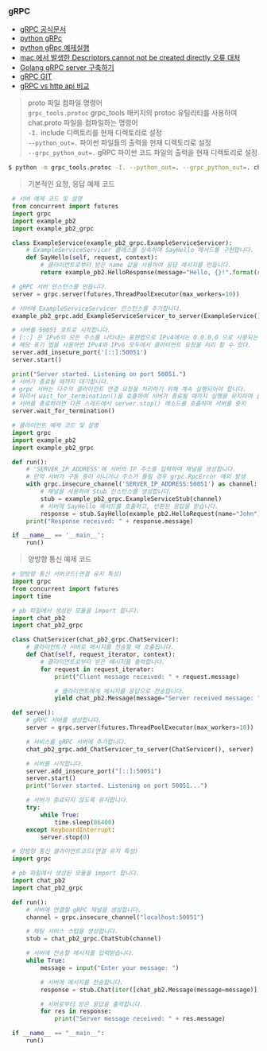 ### gRPC
* [gRPC 공식문서](https://grpc.io/)
* [python gRPc](https://grpc.io/docs/languages/python/quickstart/)
* [python gRpc 예제실행](https://hororolol.tistory.com/188)
* [mac 에서 발생한 Descriptors cannot not be created directly 오류 대처](https://stackoverflow.com/questions/72441758/typeerror-descriptors-cannot-not-be-created-directly)
* [Golang gRPC server 구축하기](https://devjin-blog.com/golang-grpc-server-1/)
* [gRPC GIT](https://github.com/grpc)
* [gRPC vs http api 비교](https://docs.microsoft.com/ko-kr/aspnet/core/grpc/comparison?view=aspnetcore-6.0)

> proto 파일 컴파일 명령어<br>
> `grpc_tools.protoc` grpc_tools 패키지의 protoc 유틸리티를 사용하여 chat.proto 파일을 컴파일하는 명령어<br>
> `-I.` include 디렉토리를 현재 디렉토리로 설정<br>
> `--python_out=.` 파이썬 파일들의 출력을 현재 디렉토리로 설정<br>
> `--grpc_python_out=.` gRPC 파이썬 코드 파일의 출력을 현재 디렉토리로 설정
```bash
$ python -m grpc_tools.protoc -I. --python_out=. --grpc_python_out=. chat.proto
```

> 기본적인 요청, 응답 예제 코드
```python
 # 서버 예제 코드 및 설명
 from concurrent import futures
 import grpc
 import example_pb2
 import example_pb2_grpc

 class ExampleService(example_pb2_grpc.ExampleServiceServicer):
     # ExampleServiceServicer 클래스를 상속하며 SayHello 메서드를 구현합니다.
     def SayHello(self, request, context):
         # 클라이언트로부터 받은 name 값을 사용하여 응답 메시지를 만듭니다.
         return example_pb2.HelloResponse(message="Hello, {}!".format(request.name))

 # gRPC 서버 인스턴스를 만듭니다.
 server = grpc.server(futures.ThreadPoolExecutor(max_workers=10))

 # 서버에 ExampleServiceServicer 인스턴스를 추가합니다.
 example_pb2_grpc.add_ExampleServiceServicer_to_server(ExampleService(), server)

 # 서버를 50051 포트로 시작합니다.
 # [::] 은 IPv6의 모든 주소를 나타내는 표현법으로 IPv4에서는 0.0.0.0 으로 사용되는데,
 # 해당 표기 법을 사용하번 IPv4와 IPv6 모두에서 클라이언트 요청을 처리 할 수 있다.
 server.add_insecure_port('[::]:50051')
 server.start()

 print("Server started. Listening on port 50051.")
 # 서버가 종료될 때까지 대기합니다. 
 # grpc 서버는 다수의 클라이언트 연결 요청을 처리하기 위해 계속 실행되어야 합니다. 
 # 따라서 wait_for_termination()을 호출하여 서버가 종료될 때까지 실행을 유지하며 클라이언트 연결 요청을 수신할 수 있도록 합니다.
 # 서버를 종료하려면 다른 스레드에서 server.stop() 메소드를 호출하여 서버를 중지
 server.wait_for_termination()
```
```python
 # 클라이언트 예제 코드 및 설명
 import grpc
 import example_pb2
 import example_pb2_grpc

 def run():
     # 'SERVER_IP_ADDRESS'에 서버의 IP 주소를 입력하여 채널을 생성합니다.
     # 만약 서버가 구동 중이 아니거나 주소가 틀릴 경우 grpc.RpcError 예외 발생
     with grpc.insecure_channel('SERVER_IP_ADDRESS:50051') as channel:
         # 채널을 사용하여 Stub 인스턴스를 생성합니다.
         stub = example_pb2_grpc.ExampleServiceStub(channel)
         # 서버에 SayHello 메서드를 호출하고, 반환된 응답을 받습니다.
         response = stub.SayHello(example_pb2.HelloRequest(name="John"))
     print("Response received: " + response.message)

 if __name__ == '__main__':
     run()

```

> 양방향 통신 예제 코드
```python
 # 양방향 통신 서버코드(연결 유지 특성)
 import grpc
 from concurrent import futures
 import time

 # pb 파일에서 생성된 모듈을 import 합니다.
 import chat_pb2
 import chat_pb2_grpc

 class ChatServicer(chat_pb2_grpc.ChatServicer):
     # 클라이언트가 서버로 메시지를 전송할 때 호출됩니다.
     def Chat(self, request_iterator, context):
         # 클라이언트로부터 받은 메시지를 출력합니다.
         for request in request_iterator:
             print("Client message received: " + request.message)

             # 클라이언트에게 메시지를 응답으로 전송합니다.
             yield chat_pb2.Message(message="Server received message: " + request.message)

 def serve():
     # gRPC 서버를 생성합니다.
     server = grpc.server(futures.ThreadPoolExecutor(max_workers=10))

     # 서비스를 gRPC 서버에 추가합니다.
     chat_pb2_grpc.add_ChatServicer_to_server(ChatServicer(), server)

     # 서버를 시작합니다.
     server.add_insecure_port("[::]:50051")
     server.start()
     print("Server started. Listening on port 50051...")

     # 서버가 종료되지 않도록 유지합니다.
     try:
         while True:
             time.sleep(86400)
     except KeyboardInterrupt:
         server.stop(0)

```
```python
 # 양방향 통신 클라이언트코드(연결 유지 특성)
 import grpc

 # pb 파일에서 생성된 모듈을 import 합니다.
 import chat_pb2
 import chat_pb2_grpc

 def run():
     # 서버에 연결할 gRPC 채널을 생성합니다.
     channel = grpc.insecure_channel("localhost:50051")

     # 채팅 서비스 스텁을 생성합니다.
     stub = chat_pb2_grpc.ChatStub(channel)

     # 서버에 전송할 메시지를 입력받습니다.
     while True:
         message = input("Enter your message: ")

         # 서버에 메시지를 전송합니다.
         response = stub.Chat(iter([chat_pb2.Message(message=message)]))

         # 서버로부터 받은 응답을 출력합니다.
         for res in response:
             print("Server message received: " + res.message)

 if __name__ == "__main__":
     run()

```
